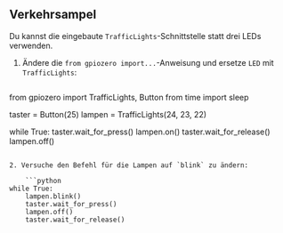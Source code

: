 ## Verkehrsampel

Du kannst die eingebaute `TrafficLights`-Schnittstelle statt drei LEDs verwenden.

1. Ändere die `from gpiozero import...`-Anweisung und ersetze `LED` mit `TrafficLights`:
    
    ```python
from gpiozero import TrafficLights, Button
from time import sleep

taster = Button(25)
lampen = TrafficLights(24, 23, 22)

while True:
    taster.wait_for_press()
    lampen.on()
    taster.wait_for_release()
    lampen.off()
```

2. Versuche den Befehl für die Lampen auf `blink` zu ändern:
    
    ```python
while True:
    lampen.blink()
    taster.wait_for_press()
    lampen.off()
    taster.wait_for_release()
```